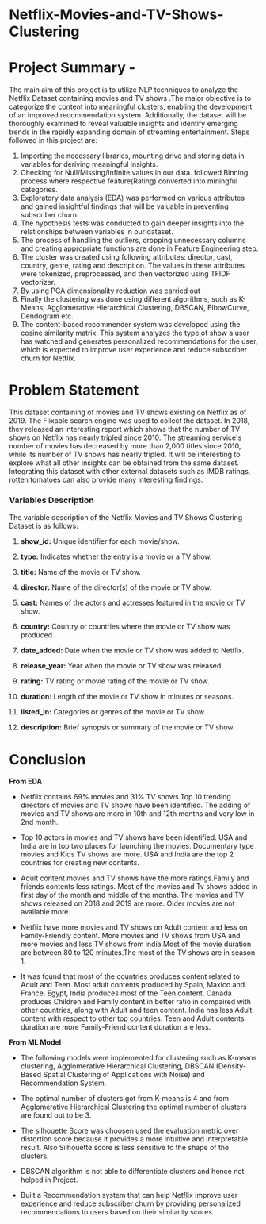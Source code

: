 # Netflix-Movies-and-TV-Shows-Clustering

# **Project Summary -**

The main aim of this project is to utilize NLP techniques to analyze the Netflix Dataset containing movies and TV shows .The major objective is to categorize the content into meaningful clusters, enabling the development of an improved recommendation system. Additionally, the dataset will be thoroughly examined to reveal valuable insights and identify emerging trends in the rapidly expanding domain of streaming entertainment.
Steps followed in this project are:
1.	Importing the necessary libraries, mounting drive and storing data in variables for deriving meaningful insights.
2.	Checking for Null/Missing/Infinite values in our data. followed Binning process where respective feature(Rating) converted into miningful categories.
3.	Exploratory data analysis (EDA) was performed on various attributes and gained insightful findings that will be valuable in preventing subscriber churn.
4.	The hypothesis tests was conducted to gain deeper insights into the relationships between variables in our dataset.
5.	The process of handling the outliers, dropping unnecessary columns and creating appropriate functions are done in Feature Engineering step.
6.	The cluster was created using following attributes: director, cast, country, genre, rating and description. The values in these attributes were tokenized, preprocessed, and then vectorized using TFIDF vectorizer.
7.	By using PCA  dimensionality reduction was carried out . 
8.	Finally the  clustering was done using different algorithms, such as K-Means, Agglomerative Hierarchical Clustering, DBSCAN, ElbowCurve,  Dendogram etc.
9.	The content-based recommender system was developed using the cosine similarity matrix. This system analyzes the type of show a user has watched and generates personalized recommendations for the user, which is expected to improve user experience and reduce subscriber churn for Netflix.

# **Problem Statement**

This dataset containing of movies and TV shows existing on Netflix as of 2019. The Flixable search engine was used to collect the dataset. 
In 2018, they released an interesting report which shows that the number of TV shows on Netflix has nearly tripled since 2010. 
The streaming service's number of movies has decreased by more than 2,000 titles since 2010, while its number of TV shows has nearly tripled. 
It will be interesting to explore what all other insights can be obtained from the same dataset. 
Integrating this dataset with other external datasets such as IMDB ratings, rotten tomatoes can also provide many interesting findings.

### Variables Description 

The variable description of the Netflix Movies and TV Shows Clustering Dataset is as follows:

1. **show_id:** Unique identifier for each movie/show.

2. **type:** Indicates whether the entry is a movie or a TV show.

3. **title:** Name of the movie or TV show.

4. **director:** Name of the director(s) of the movie or TV show.

5. **cast:** Names of the actors and actresses featured in the movie or TV show.

6. **country:** Country or countries where the movie or TV show was produced.

7. **date_added:** Date when the movie or TV show was added to Netflix.

8. **release_year:** Year when the movie or TV show was released.

9. **rating:** TV rating or movie rating of the movie or TV show.

10. **duration:** Length of the movie or TV show in minutes or seasons.

11. **listed_in:** Categories or genres of the movie or TV show.

12. **description:** Brief synopsis or summary of the movie or TV show.

# **Conclusion**

**From EDA**


*   Netflix contains 69% movies and 31% TV shows.Top 10 trending directors of movies and TV shows have been identified. The adding of movies and TV shows are more in 10th and 12th months and very low in 2nd month.

*   Top 10 actors in movies and TV shows have been identified. USA and India are in top two places for launching the movies. Documentary type movies and Kids TV shows are more. USA and India are the top 2 countries for creating new contents. 
*  Adult content movies and TV shows have the more ratings.Family and friends contents less ratings. Most of the movies and Tv shows added in first day of the month and middle of the months. The movies and TV shows released on 2018 and 2019 are more. Older movies are not available more.  
*  Netflix have more movies and TV shows on Adult content and less on Family-Friendly content. More movies and TV shows from USA and more movies and less TV shows from india.Most of the movie duration are between 80 to 120 minutes.The most of the TV shows are in season 1.
*   It was found that most of the countries produces content related to Adult and Teen. Most adult contents produced by Spain, Maxico and France. Egypt, India produces most of the Teen content. Canada produces Children and Family content in better ratio in compaired with other countries, along with Adult and teen content. India has less Adult content with respect to other top countries. Teen and Adult contents duration are more Family-Friend content duration are less.

**From ML Model**



*   The following models were implemented for clustering such as K-means clustering, Agglomerative Hierarchical Clustering, DBSCAN (Density-Based Spatial Clustering of Applications with Noise) and Recommendation System.

*   The optimal number of clusters got from K-means is 4 and from Agglomerative Hierarchical Clustering the optimal number of clusters are found out to be 3.
*   The silhouette Score was choosen used the  evaluation metric over distortion score because it provides a more intuitive and interpretable result. Also Silhouette score is less sensitive to the shape of the clusters.
*   DBSCAN algorithm is not able to differentiate clusters and hence not helped in Project.
*   Built a Recommendation system that can help Netflix improve user experience and reduce subscriber churn by providing personalized recommendations to users based on their similarity scores.

























